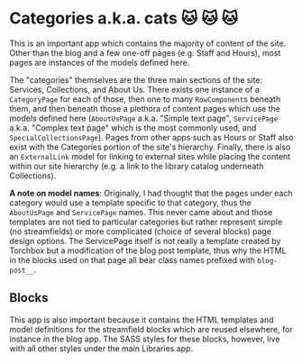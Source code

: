 # Categories a.k.a. cats :cat: :cat: :cat:

This is an important app which contains the majority of content of the site. Other than the blog and a few one-off pages (e.g. Staff and Hours), most pages are instances of the models defined here.

The "categories" themselves are the three main sections of the site: Services, Collections, and About Us. There exists one instance of a `CategoryPage` for each of those, then one to many `RowComponent`s beneath them, and then beneath those a plethora of content pages which use the models defined here (`AboutUsPage` a.k.a. "Simple text page", `ServicePage` a.k.a. "Complex text page" which is the most commonly used, and `SpecialCollectionsPage`). Pages from other apps such as Hours or Staff also exist with the Categories portion of the site's hierarchy. Finally, there is also an `ExternalLink` model for linking to external sites while placing the content within our site hierarchy (e.g. a link to the library catalog underneath Collections).

**A note on model names**: Originally, I had thought that the pages under each category would use a template specific to that category, thus the `AboutUsPage` and `ServicePage` names. This never came about and those templates are not tied to particular categories but rather represent simple (no streamfields) or more complicated (choice of several blocks) page design options. The ServicePage itself is not really a template created by Torchbox but a modification of the blog post template, thus why the HTML in the blocks used on that page all bear class names prefixed with `blog-post__`.

## Blocks

This app is also important because it contains the HTML templates and model definitions for the streamfield blocks which are reused elsewhere, for instance in the blog app. The SASS styles for these blocks, however, live with all other styles under the main Libraries app.
